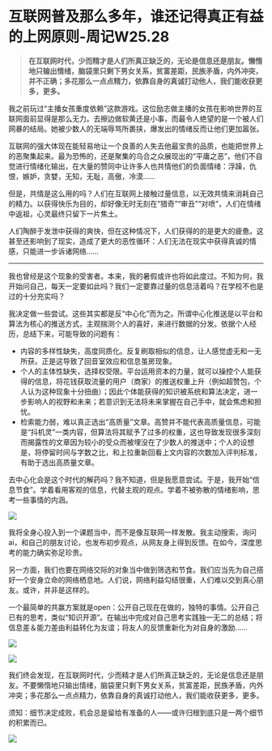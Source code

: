 # 互联网普及那么多年，谁还记得真正有益的上网原则-周记W25.28

> **在互联网时代，少而精才是人们所真正缺乏的，无论是信息还是朋友。懒惰地只输出情绪，脑袋里只剩下男女关系，贫富差距，民族矛盾，内外冲突，并不正确；多花那么一点点精力，依靠自身的真诚打动他人，我们能收获更多，更多。**

我之前玩过“主播女孩重度依赖”这款游戏。这位励志做主播的女孩在影响世界的互联网面前显得是那么无力。去擦边做软黄还是小事，而最令人绝望的是一个被人们网暴的结局。她被少数人的无端辱骂所裹挟，爆发出的情绪反而让他们更加嚣张。

互联网的强大体现在能轻易地让一个良善的人失去他最宝贵的品质，也能把世界上的恶聚集起来。最为恐怖的，还是聚集的乌合之众展现出的“平庸之恶”，他们不自觉进行情绪化输出，在大量的赞同中让许多人也共情他们的负面情绪：浮躁，仇恨，嫉妒，贪婪，无知，无耻，高傲，冷漠……

但是，共情是这么用的吗？人们在互联网上接触过量信息，以无效共情来消耗自己的精力。以获得快乐为目的，却好像无时无刻在“猎奇”“审丑”“对喷”，人们在情绪中返祖，心灵最终只留下一片焦土。

人们陶醉于发泄中获得的爽快，但在这种情况下，人们获得的的是更大的疲惫。这甚至还影响到了现实，造成了更大的恶性循环：人们无法在现实中获得真诚的情感，只能进一步诉诸网络……


---


我也曾经是这个现象的受害者。本来，我的暑假或许也将如此度过。不知为何，我开始问自己，每天一定要如此吗？我们一定要靠过量的信息活着吗？在学校不也是过的十分充实吗？

我决定做一些尝试。这些其实都是反“中心化”而为之。所谓中心化推送是以平台和算法为核心的推送方式，主观揣测个人的喜好，来进行数据的分发。依据个人经历，总结下来，可能导致的问题有：

- 内容的多样性缺失，高度同质化。反复刷取相似的信息，让人感觉虚无和一无所获。正是这导致了回音室效应和信息茧房现象。
- 个人的主体性缺失，选择权受限。平台运用资本的力量，就可以操控个人能获得的信息，将花钱获取流量的用户（商家）的推送权重上升（例如超赞包，个人认为这种现象十分扭曲）；因此个体能获得的知识被系统和算法决定，进一步影响人的视野和未来；若意识到无法将未来掌握在自己手中，就会焦虑和担忧。
- 检索能力弱，难以真正选出“高质量”文章。高赞并不能代表高质量信息，可能是“抖机灵”一类内容，但算法将其赋予了过多的权重，这也导致发现很多深刻而揭露性的文章因为较小的受众而被埋没在了少数人的推送中；个人的设想是，将停留时间与字数之比，和上拉重新回看上文内容的次数加入评判标准，有助于选出高质量文章。

去中心化会是这个时代的解药吗？我不知道，但是我愿意尝试。于是，我开始“信息节食”。学着看用客观的信息，代替主观的观点。学着不被弥散的情绪影响，思考一些事情的内涵。

![](https://pic1.zhimg.com/v2-4e04f1062551d48453ae19b8327cfe73_720w.jpg?source=d16d100b)

我将全身心投入到一个课题当中，而不是像互联网一样发散。我主动搜索，询问ai，和自己的朋友讨论，也发布初步观点，从网友身上得到反馈。在如今，深度思考的能力确实弥足珍贵。

另一方面，我们也要在网络交际的对象当中做到筛选和节食。我们应当先为自己搭好一个安身立命的网络栖息地。人们说，网络利益勾结很重，人们难以交到真心朋友。或许，并非是这样的。

一个最简单的共赢方案就是open：公开自己现在在做的，独特的事情。公开自己已有的思考，类似“知识开源”。在输出中完成对自己思考实践独一无二的总结；将信息差＆能力差由利益转化为友谊；将友人的反馈重新化为对自身的激励……







![](https://pic1.zhimg.com/v2-a17ccb50c89be20484c2a7bda75b7bc0_720w.jpg?source=d16d100b)







![](https://picx.zhimg.com/v2-7c6667219d877637f0a7cd3d699b5b5f_720w.jpg?source=d16d100b)




我们终会发现，在互联网时代，少而精才是人们所真正缺乏的，无论是信息还是朋友。不要懒惰地只输出情绪，脑袋里只剩下男女关系，贫富差距，民族矛盾，内外冲突；多花那么一点点精力，依靠自身的真诚打动他人，我们能收获更多，更多。

须知：细节决定成败，机会总是留给有准备的人——或许归根到底只是一两个细节的积累而已。

![](https://picx.zhimg.com/v2-221ca7ee25ffaf18d735ef9a46553307_720w.jpg?source=d16d100b)

